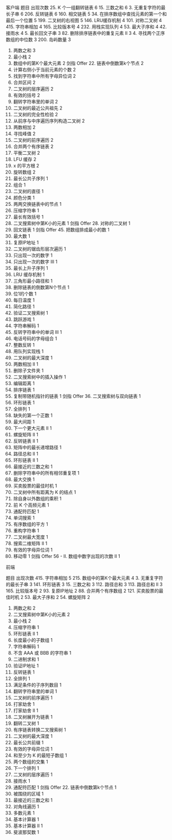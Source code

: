
客户端
题目	出现次数
25. K 个一组翻转链表	6
15. 三数之和	6
3. 无重复字符的最长子串	6
206. 反转链表	6
160. 相交链表	5
34. 在排序数组中查找元素的第一个和最后一个位置	5
199. 二叉树的右视图	5
146. LRU缓存机制	4
101. 对称二叉树	4
415. 字符串相加	4
165. 比较版本号	4
232. 用栈实现队列	4
53. 最大子序和	4
42. 接雨水	4
5. 最长回文子串	3
82. 删除排序链表中的重复元素 II	3
4. 寻找两个正序数组的中位数	3
200. 岛屿数量	3
1. 两数之和	3
155. 最小栈	2
215. 数组中的第K个最大元素	2
     剑指 Offer 22. 链表中倒数第k个节点	2
315. 计算右侧小于当前元素的个数	2
438. 找到字符串中所有字母异位词	2
56. 合并区间	2
102. 二叉树的层序遍历	2
20. 有效的括号	2
151. 翻转字符串里的单词	2
236. 二叉树的最近公共祖先	2
958. 二叉树的完全性检验	2
105. 从前序与中序遍历序列构造二叉树	2
2. 两数相加	2
162. 寻找峰值	2
144. 二叉树的前序遍历	2
21. 合并两个有序链表	2
110. 平衡二叉树	2
460. LFU 缓存	2
69. x 的平方根	2
189. 旋转数组	2
1143. 最长公共子序列	1
77. 组合	1
543. 二叉树的直径	1
75. 颜色分类	1
24. 两两交换链表中的节点	1
443. 压缩字符串	1
32. 最长有效括号	1
230. 二叉搜索树中第K小的元素	1
     剑指 Offer 28. 对称的二叉树	1
234. 回文链表	1
     剑指 Offer 45. 把数组排成最小的数	1
179. 最大数	1
93. 复原IP地址	1
103. 二叉树的锯齿形层次遍历	1
136. 只出现一次的数字	1
260. 只出现一次的数字 III	1
300. 最长上升子序列	1
146. LRU 缓存机制	1
120. 三角形最小路径和	1
19. 删除链表的倒数第N个节点	1
191. 位1的个数	1
739. 每日温度	1
71. 简化路径	1
98. 验证二叉搜索树	1
55. 跳跃游戏	1
394. 字符串解码	1
557. 反转字符串中的单词 III	1
17. 电话号码的字母组合	1
7. 整数反转	1
225. 用队列实现栈	1
104. 二叉树的最大深度	1
445. 两数相加 II	1
1233. 删除子文件夹	1
701. 二叉搜索树中的插入操作	1
72. 编辑距离	1
148. 排序链表	1
138. 复制带随机指针的链表	1
     剑指 Offer 36. 二叉搜索树与双向链表	1
141. 环形链表	1
46. 全排列	1
41. 缺失的第一个正数	1
164. 最大间距	1
503. 下一个更大元素 II	1
59. 螺旋矩阵 II	1
92. 反转链表 II	1
329. 矩阵中的最长递增路径	1
113. 路径总和 II	1
142. 环形链表 II	1
16. 最接近的三数之和	1
1047. 删除字符串中的所有相邻重复项	1
670. 最大交换	1
121. 买卖股票的最佳时机	1
863. 二叉树中所有距离为 K 的结点	1
238. 除自身以外数组的乘积	1
347. 前 K 个高频元素	1
44. 通配符匹配	1
79. 单词搜索	1
977. 有序数组的平方	1
767. 重构字符串	1
662. 二叉树最大宽度	1
240. 搜索二维矩阵 II	1
242. 有效的字母异位词	1
283. 移动零	1
     剑指 Offer 56 - II. 数组中数字出现的次数 II	1


前端

题目	                        出现次数
415. 字符串相加	5
215. 数组中的第K个最大元素	4
3. 无重复字符的最长子串	3
141. 环形链表	3
15. 三数之和	3
112. 路径总和	3
113. 路径总和 II	3
165. 比较版本号	2
93. 复原IP地址	2
88. 合并两个有序数组	2
121. 买卖股票的最佳时机	2
53. 最大子序和	2
54. 螺旋矩阵	2
1. 两数之和	2
230. 二叉搜索树中第K小的元素	2
155. 最小栈	2
443. 压缩字符串	1
142. 环形链表 II	1
209. 长度最小的子数组	1
394. 字符串解码	1
984. 不含 AAA 或 BBB 的字符串	1
67. 二进制求和	1
468. 验证IP地址	1
206. 反转链表	1
46. 全排列	1
1498. 满足条件的子序列数目	1
151. 翻转字符串里的单词	1
144. 二叉树的前序遍历	1
198. 打家劫舍	1
213. 打家劫舍 II	1
114. 二叉树展开为链表	1
226. 翻转二叉树	1
109. 有序链表转换二叉搜索树	1
104. 二叉树的最大深度	1
14. 最长公共前缀	1
242. 有效的字母异位词	1
862. 和至少为 K 的最短子数组	1
349. 两个数组的交集	1
31. 下一个排列	1
102. 二叉树的层序遍历	1
42. 接雨水	1
44. 通配符匹配	1
    剑指 Offer 22. 链表中倒数第k个节点	1
130. 被围绕的区域	1
16. 最接近的三数之和	1
498. 对角线遍历	1
169. 多数元素	1
224. 基本计算器	1
227. 基本计算器 II	1
509. 斐波那契数	1
